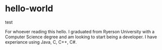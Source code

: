 # hello-world
test

For whoever reading this hello.
I graduated from Ryerson University with a Computer Science degree and am looking to start being a developer. I have experiance using  Java, C, C++, C#.
